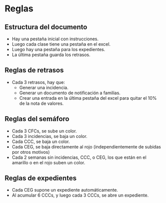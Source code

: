 # Reglas
## Estructura del documento
- Hay una pestaña inicial con instrucciones.
- Luego cada clase tiene una pestaña en el excel.
- Luego hay una pestaña para los expedientes.
- La última pestaña guarda los retrasos.
## Reglas de retrasos
- Cada 3 retrasos, hay que:
	- Generar una incidencia.
	- Generar un documento de notificación a familias.
	- Crear una entrada en la última pestaña del excel para quitar el 10% de la nota de valores.
## Reglas del semáforo
- Cada 3 CFCs, se sube un color.
- Cada 3 incidencias, se baja un color.
- Cada CCC, se baja un color.
- Cada CEG, se baja directamente al rojo (independientemente de subidas por otros motivos)
- Cada 2 semanas sin incidencias, CCC, o CEG, los que están en el amarillo o en el rojo suben un color.
## Reglas de expedientes
- Cada CEG supone un expediente automáticamente.
- Al acumular 6 CCCs, y luego cada 3 CCCs, se abre un expediente.